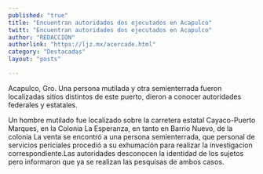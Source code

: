 ```yaml
---
published: "true"
title: "Encuentran autoridades dos ejecutados en Acapulco"
twitt: "Encuentran autoridades dos ejecutados en Acapulco"
author: "REDACCION"
authorlink: "https://ljz.mx/acercade.html"
category: "Destacadas"
layout: "posts"

---
```



  Acapulco, Gro. Una persona mutilada y otra semienterrada fueron localizadas sitios distintos de este puerto, dieron a conocer autoridades federales y estatales.



  Un hombre mutilado fue localizado sobre la carretera estatal Cayaco-Puerto Marques, en la Colonia La Esperanza, en tanto en Barrio Nuevo, de la colonia La venta se encontró a una persona semienterrada, que personal de servicios periciales procedió a su exhumación para realizar la investigacion correspondiente.Las autoridades desconocen la identidad de los sujetos pero informaron que ya se realizan las pesquisas de ambos casos.

